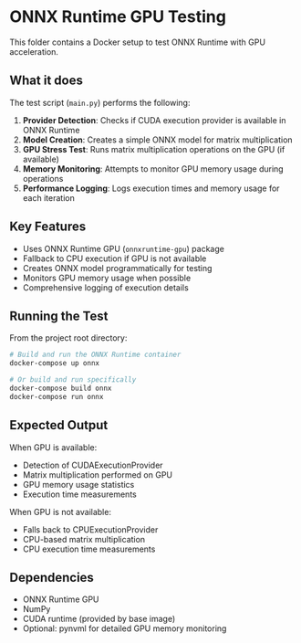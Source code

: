 # ONNX Runtime GPU Testing

This folder contains a Docker setup to test ONNX Runtime with GPU acceleration.

## What it does

The test script (`main.py`) performs the following:

1. **Provider Detection**: Checks if CUDA execution provider is available in ONNX Runtime
2. **Model Creation**: Creates a simple ONNX model for matrix multiplication
3. **GPU Stress Test**: Runs matrix multiplication operations on the GPU (if available)
4. **Memory Monitoring**: Attempts to monitor GPU memory usage during operations
5. **Performance Logging**: Logs execution times and memory usage for each iteration

## Key Features

- Uses ONNX Runtime GPU (`onnxruntime-gpu`) package
- Fallback to CPU execution if GPU is not available
- Creates ONNX model programmatically for testing
- Monitors GPU memory usage when possible
- Comprehensive logging of execution details

## Running the Test

From the project root directory:

```bash
# Build and run the ONNX Runtime container
docker-compose up onnx

# Or build and run specifically
docker-compose build onnx
docker-compose run onnx
```

## Expected Output

When GPU is available:
- Detection of CUDAExecutionProvider
- Matrix multiplication performed on GPU
- GPU memory usage statistics
- Execution time measurements

When GPU is not available:
- Falls back to CPUExecutionProvider
- CPU-based matrix multiplication
- CPU execution time measurements

## Dependencies

- ONNX Runtime GPU
- NumPy
- CUDA runtime (provided by base image)
- Optional: pynvml for detailed GPU memory monitoring
